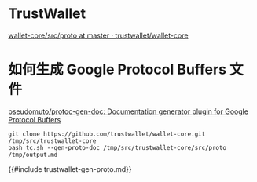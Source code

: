 # TrustWallet

[wallet-core/src/proto at master · trustwallet/wallet-core](https://github.com/trustwallet/wallet-core/tree/master/src/proto)

<!-- toc -->

# 如何生成 Google Protocol Buffers 文件

[pseudomuto/protoc-gen-doc: Documentation generator plugin for Google Protocol Buffers](https://github.com/pseudomuto/protoc-gen-doc)

```shell
git clone https://github.com/trustwallet/wallet-core.git /tmp/src/trustwallet-core
bash tc.sh --gen-proto-doc /tmp/src/trustwallet-core/src/proto /tmp/output.md
```

{{#include trustwallet-gen-proto.md}}
